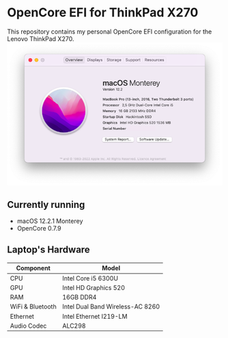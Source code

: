 # OpenCore EFI for ThinkPad X270
This repository contains my personal OpenCore EFI configuration for the Lenovo ThinkPad X270.
![About This Mac](about.png)

## Currently running
- macOS 12.2.1 Monterey
- OpenCore 0.7.9

## Laptop's Hardware
| Component        | Model                            |
| ---------------- | -------------------------------- |
| CPU              | Intel Core i5 6300U              |
| GPU              | Intel HD Graphics 520            |
| RAM              | 16GB DDR4                        |
| WiFi & Bluetooth | Intel Dual Band Wireless-AC 8260 |
| Ethernet         | Intel Ethernet I219-LM           |
| Audio Codec      | ALC298                           |
